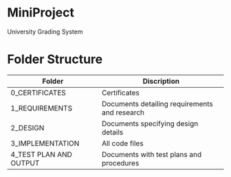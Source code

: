 # MiniProject
University Grading System

# Folder Structure

| Folder   | Discription |
| ------------- | ------------- |
| 0_CERTIFICATES | Certificates  |
| 1_REQUIREMENTS  | Documents detailing requirements and research  |
| 2_DESIGN | Documents specifying design details |
| 3_IMPLEMENTATION | All code files |
| 4_TEST PLAN AND OUTPUT | Documents with test plans and procedures |
